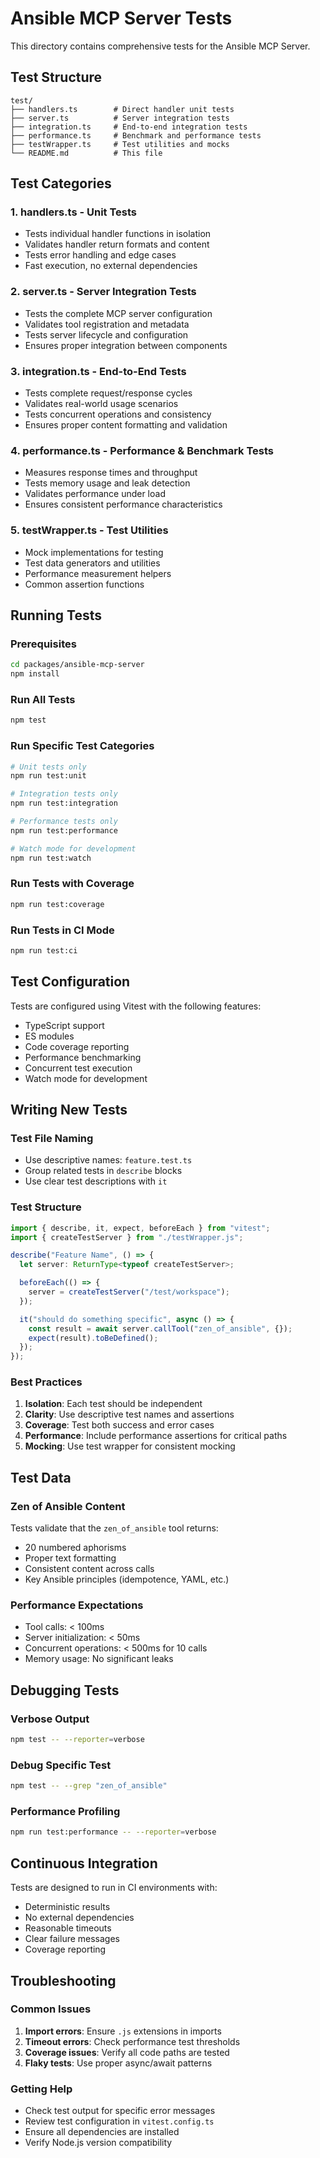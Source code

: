 # Ansible MCP Server Tests

This directory contains comprehensive tests for the Ansible MCP Server.

## Test Structure

```
test/
├── handlers.ts        # Direct handler unit tests
├── server.ts          # Server integration tests  
├── integration.ts     # End-to-end integration tests
├── performance.ts     # Benchmark and performance tests
├── testWrapper.ts     # Test utilities and mocks
└── README.md          # This file
```

## Test Categories

### 1. **handlers.ts** - Unit Tests
- Tests individual handler functions in isolation
- Validates handler return formats and content
- Tests error handling and edge cases
- Fast execution, no external dependencies

### 2. **server.ts** - Server Integration Tests
- Tests the complete MCP server configuration
- Validates tool registration and metadata
- Tests server lifecycle and configuration
- Ensures proper integration between components

### 3. **integration.ts** - End-to-End Tests
- Tests complete request/response cycles
- Validates real-world usage scenarios
- Tests concurrent operations and consistency
- Ensures proper content formatting and validation

### 4. **performance.ts** - Performance & Benchmark Tests
- Measures response times and throughput
- Tests memory usage and leak detection
- Validates performance under load
- Ensures consistent performance characteristics

### 5. **testWrapper.ts** - Test Utilities
- Mock implementations for testing
- Test data generators and utilities
- Performance measurement helpers
- Common assertion functions

## Running Tests

### Prerequisites
```bash
cd packages/ansible-mcp-server
npm install
```

### Run All Tests
```bash
npm test
```

### Run Specific Test Categories
```bash
# Unit tests only
npm run test:unit

# Integration tests only  
npm run test:integration

# Performance tests only
npm run test:performance

# Watch mode for development
npm run test:watch
```

### Run Tests with Coverage
```bash
npm run test:coverage
```

### Run Tests in CI Mode
```bash
npm run test:ci
```

## Test Configuration

Tests are configured using Vitest with the following features:
- TypeScript support
- ES modules
- Code coverage reporting
- Performance benchmarking
- Concurrent test execution
- Watch mode for development

## Writing New Tests

### Test File Naming
- Use descriptive names: `feature.test.ts`
- Group related tests in `describe` blocks
- Use clear test descriptions with `it`

### Test Structure
```typescript
import { describe, it, expect, beforeEach } from "vitest";
import { createTestServer } from "./testWrapper.js";

describe("Feature Name", () => {
  let server: ReturnType<typeof createTestServer>;

  beforeEach(() => {
    server = createTestServer("/test/workspace");
  });

  it("should do something specific", async () => {
    const result = await server.callTool("zen_of_ansible", {});
    expect(result).toBeDefined();
  });
});
```

### Best Practices
1. **Isolation**: Each test should be independent
2. **Clarity**: Use descriptive test names and assertions
3. **Coverage**: Test both success and error cases
4. **Performance**: Include performance assertions for critical paths
5. **Mocking**: Use test wrapper for consistent mocking

## Test Data

### Zen of Ansible Content
Tests validate that the `zen_of_ansible` tool returns:
- 20 numbered aphorisms
- Proper text formatting
- Consistent content across calls
- Key Ansible principles (idempotence, YAML, etc.)

### Performance Expectations
- Tool calls: < 100ms
- Server initialization: < 50ms
- Concurrent operations: < 500ms for 10 calls
- Memory usage: No significant leaks

## Debugging Tests

### Verbose Output
```bash
npm test -- --reporter=verbose
```

### Debug Specific Test
```bash
npm test -- --grep "zen_of_ansible"
```

### Performance Profiling
```bash
npm run test:performance -- --reporter=verbose
```

## Continuous Integration

Tests are designed to run in CI environments with:
- Deterministic results
- No external dependencies
- Reasonable timeouts
- Clear failure messages
- Coverage reporting

## Troubleshooting

### Common Issues
1. **Import errors**: Ensure `.js` extensions in imports
2. **Timeout errors**: Check performance test thresholds
3. **Coverage issues**: Verify all code paths are tested
4. **Flaky tests**: Use proper async/await patterns

### Getting Help
- Check test output for specific error messages
- Review test configuration in `vitest.config.ts`
- Ensure all dependencies are installed
- Verify Node.js version compatibility
